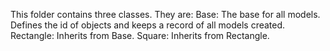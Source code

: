 This folder contains three classes. They are:
Base: The base for all models. Defines the id of objects and keeps a record of all models created.
Rectangle: Inherits from Base.
Square: Inherits from Rectangle.
